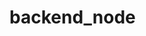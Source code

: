 # backend_node

<!-- steps to setup and run server
1. create .env file in root directory and add database creds as mentioned in .en.example file
2. go to the root directory run command npm install
3. after npm install run command npm start -->

<!-- setps to import csv data 
1. open the ConvertCSV.com
2. choose csv to sql option 
3. click on choose file select the csv file after data upload
4. untick the id column
5. write the name of table in schema.table or view name
6. click on csv to sql it will write a insert query copy the query and run in pgadmin or any other tool you are using for postgresql
 -->

 <!-- how to test apis
 attaching postman collection in root directory just import collection in postman and hit the api endpoints
  -->





<!-- INSERT INTO users(fname,sname,profile_picture,bio,created_at) VALUES ('Alice','Smith','https://picsum.photos/200','Avid reader and film enthusiast.','2023-03-15 14:20:15.000');
INSERT INTO users(fname,sname,profile_picture,bio,created_at) VALUES ('Bob','Johnson','https://picsum.photos/200','Music lover and foodie.','2023-03-20 10:20:15.000');
INSERT INTO users(fname,sname,profile_picture,bio,created_at) VALUES ('Charlie','Brown','https://picsum.photos/200','Travel junkie and coffee lover.','2023-03-25 12:20:15.000');
INSERT INTO users(fname,sname,profile_picture,bio,created_at) VALUES ('David','Jones','https://picsum.photos/200','Tech geek and podcast fanatic.','2023-03-30 15:20:15.000');
INSERT INTO users(fname,sname,profile_picture,bio,created_at) VALUES ('Ella','Davis','https://picsum.photos/200','Outdoor adventurer and photographer.','2023-04-05 14:15:15.000');
INSERT INTO users(fname,sname,profile_picture,bio,created_at) VALUES ('Fiona','Miller','https://picsum.photos/200','Yoga instructor and health guru.','2023-04-10 13:20:15.000');
INSERT INTO users(fname,sname,profile_picture,bio,created_at) VALUES ('George','Garcia','https://picsum.photos/200','Culinary expert and chef.','2023-04-15 14:22:15.000');
INSERT INTO users(fname,sname,profile_picture,bio,created_at) VALUES ('Hannah','Rodriguez','https://picsum.photos/200','Artistic soul and painter.','2023-04-20 14:24:15.000');
INSERT INTO users(fname,sname,profile_picture,bio,created_at) VALUES ('Ivan','Martinez','https://picsum.photos/200','Sports enthusiast and coach.','2023-04-25 14:26:15.000');
INSERT INTO users(fname,sname,profile_picture,bio,created_at) VALUES ('Jane','Hernandez','https://picsum.photos/200','Writer and poet.','2023-04-30 14:28:15.000'); -->



<!-- INSERT INTO recommendations(user_id,title,caption,category,created_at) VALUES (1,'The Social Dilemma','A thought-provoking documentary.','movie','2023-05-01 12:10:15');
INSERT INTO recommendations(user_id,title,caption,category,created_at) VALUES (1,'Breaking Bad','Gripping and intense.','tvshow','2023-05-02 14:15:15');
INSERT INTO recommendations(user_id,title,caption,category,created_at) VALUES (2,'Thinking, Fast and Slow','A dive into human psychology.','read','2023-05-03 15:10:15');
INSERT INTO recommendations(user_id,title,caption,category,created_at) VALUES (2,'Joe Rogan Experience','Diverse and engaging.','podcast','2023-05-04 12:10:15');
INSERT INTO recommendations(user_id,title,caption,category,created_at) VALUES (3,'Inception','A cinematic masterpiece.','movie','2023-05-05 11:10:15');
INSERT INTO recommendations(user_id,title,caption,category,created_at) VALUES (3,'The Louvre, Paris','An art haven.','go','2023-05-06 14:10:15');
INSERT INTO recommendations(user_id,title,caption,category,created_at) VALUES (4,'Shape of You by Ed Sheeran','Timeless tune.','song','2023-05-07 13:10:15');
INSERT INTO recommendations(user_id,title,caption,category,created_at) VALUES (4,'Reputation by Taylor Swift','Dark and catchy.','album','2023-05-08 14:10:15');
INSERT INTO recommendations(user_id,title,caption,category,created_at) VALUES (5,'Latte at Coffee House','Perfect morning brew.','drink','2023-05-09 11:10:15');
INSERT INTO recommendations(user_id,title,caption,category,created_at) VALUES (5,'Science Vs','Debunking popular myths.','podcast','2023-05-10 14:10:15');
INSERT INTO recommendations(user_id,title,caption,category,created_at) VALUES (6,'Central Park, NYC','Nature amidst urban sprawl.','go','2023-05-11 12:10:15');
INSERT INTO recommendations(user_id,title,caption,category,created_at) VALUES (6,'The Crown','Historical and dramatic.','tvshow','2023-05-12 15:10:15');
INSERT INTO recommendations(user_id,title,caption,category,created_at) VALUES (7,'Blinding Lights by The Weeknd','Electrifying.','song','2023-05-13 11:10:15');
INSERT INTO recommendations(user_id,title,caption,category,created_at) VALUES (7,'25 by Adele','Soulful journey.','album','2023-05-14 14:10:15');
INSERT INTO recommendations(user_id,title,caption,category,created_at) VALUES (8,'Mojito at The Bar','Refreshing.','drink','2023-05-15 16:10:15');
INSERT INTO recommendations(user_id,title,caption,category,created_at) VALUES (8,'Dune by Frank Herbert','Sci-fi at its best.','read','2023-05-16 14:10:15');
INSERT INTO recommendations(user_id,title,caption,category,created_at) VALUES (9,'Game of Thrones','Epic and thrilling.','tvshow','2023-05-17 15:10:15');
INSERT INTO recommendations(user_id,title,caption,category,created_at) VALUES (9,'The Beatles','Legends of music.','artist','2023-05-18 16:10:15');
INSERT INTO recommendations(user_id,title,caption,category,created_at) VALUES (10,'Pizza at Mario’s','Cheesy goodness.','eat','2023-05-19 12:10:15');
INSERT INTO recommendations(user_id,title,caption,category,created_at) VALUES (10,'Chateau Wine','Rich and smooth.','drink','2023-05-20 11:10:15');
INSERT INTO recommendations(user_id,title,caption,category,created_at) VALUES (1,'TED Radio Hour','Ideas worth spreading.','podcast','2023-05-21 14:10:15');
INSERT INTO recommendations(user_id,title,caption,category,created_at) VALUES (2,'Mount Everest','A challenging ascent.','go','2023-05-22 15:10:15');
INSERT INTO recommendations(user_id,title,caption,category,created_at) VALUES (3,'Rolling Stones','Rock n Roll legends.','artist','2023-05-23 13:10:15');
INSERT INTO recommendations(user_id,title,caption,category,created_at) VALUES (4,'End Game by Taylor Swift','Pop perfection.','song','2023-05-24 14:10:15');
INSERT INTO recommendations(user_id,title,caption,category,created_at) VALUES (5,'Tacos at El Amigo','Taste of Mexico.','eat','2023-05-25 12:10:15');
INSERT INTO recommendations(user_id,title,caption,category,created_at) VALUES (6,'Brief History of Time','Dive into the universe.','read','2023-05-26 13:10:15');
INSERT INTO recommendations(user_id,title,caption,category,created_at) VALUES (7,'Grand Canyon','Nature’s wonder.','go','2023-05-27 11:10:15');
INSERT INTO recommendations(user_id,title,caption,category,created_at) VALUES (8,'A Star is Born','Musical masterpiece.','movie','2023-05-28 10:10:15');
INSERT INTO recommendations(user_id,title,caption,category,created_at) VALUES (9,'Black Coffee','Kickstart your day.','drink','2023-05-29 15:10:15');
INSERT INTO recommendations(user_id,title,caption,category,created_at) VALUES (10,'Arctic Monkeys','Modern rock at its best.','artist','2023-05-30 14:10:15'); -->
